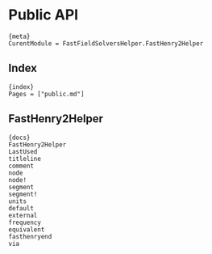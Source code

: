 # Public API

	{meta}
	CurentModule = FastFieldSolversHelper.FastHenry2Helper

## Index

	{index}
	Pages = ["public.md"]

## FastHenry2Helper

	{docs}
	FastHenry2Helper
	LastUsed
	titleline
	comment
	node
	node!
	segment
	segment!
	units
	default
	external
	frequency
	equivalent
	fasthenryend
	via

